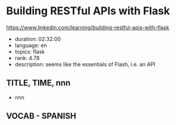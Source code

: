 # Building RESTful APIs with Flask

https://www.linkedin.com/learning/building-restful-apis-with-flask

- duration: 02:32:00
- language: en
- topics: flask
- rank: 4.78
- description: seems like the essentials of Flash, i.e. an API

## TITLE, TIME, nnn

- nnn

## VOCAB - SPANISH

```
```
